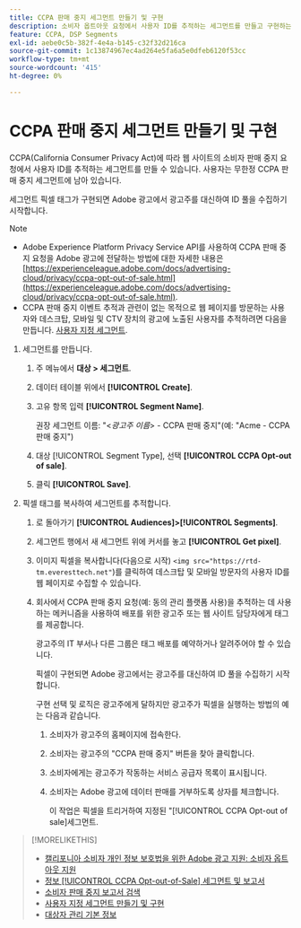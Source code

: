 ```yaml
---
title: CCPA 판매 중지 세그먼트 만들기 및 구현
description: 소비자 옵트아웃 요청에서 사용자 ID를 추적하는 세그먼트를 만들고 구현하는 방법을 알아봅니다.
feature: CCPA, DSP Segments
exl-id: aebe0c5b-382f-4e4a-b145-c32f32d216ca
source-git-commit: 1c13874967ec4ad264e5fa6a5e0dfeb6120f53cc
workflow-type: tm+mt
source-wordcount: '415'
ht-degree: 0%

---
```


# CCPA 판매 중지 세그먼트 만들기 및 구현

CCPA(California Consumer Privacy Act)에 따라 웹 사이트의 소비자 판매 중지 요청에서 사용자 ID를 추적하는 세그먼트를 만들 수 있습니다. 사용자는 무한정 CCPA 판매 중지 세그먼트에 남아 있습니다.

세그먼트 픽셀 태그가 구현되면 Adobe 광고에서 광고주를 대신하여 ID 풀을 수집하기 시작합니다.

>[!NOTE]
>
>* Adobe Experience Platform Privacy Service API를 사용하여 CCPA 판매 중지 요청을 Adobe 광고에 전달하는 방법에 대한 자세한 내용은 [https://experienceleague.adobe.com/docs/advertising-cloud/privacy/ccpa-opt-out-of-sale.html](https://experienceleague.adobe.com/docs/advertising-cloud/privacy/ccpa-opt-out-of-sale.html).
>* CCPA 판매 중지 이벤트 추적과 관련이 없는 목적으로 웹 페이지를 방문하는 사용자와 데스크탑, 모바일 및 CTV 장치의 광고에 노출된 사용자를 추적하려면 다음을 만듭니다. [사용자 지정 세그먼트](/help/dsp/audiences/custom-segment-create.md).


1. 세그먼트를 만듭니다.

   1. 주 메뉴에서 **대상 > 세그먼트**.

   1. 데이터 테이블 위에서 **[!UICONTROL Create]**.

   1. 고유 항목 입력 **[!UICONTROL Segment Name]**.

      권장 세그먼트 이름: &quot;&lt;*광고주 이름*> - CCPA 판매 중지&quot;(예: &quot;Acme - CCPA 판매 중지&quot;)

   1. 대상 [!UICONTROL Segment Type], 선택 **[!UICONTROL CCPA Opt-out of sale]**.

   1. 클릭 **[!UICONTROL Save]**.

1. 픽셀 태그를 복사하여 세그먼트를 추적합니다.

   1. 로 돌아가기 **[!UICONTROL Audiences]>[!UICONTROL Segments]**.

   1. 세그먼트 행에서 새 세그먼트 위에 커서를 놓고 **[!UICONTROL Get pixel]**.

   1. 이미지 픽셀을 복사합니다(다음으로 시작) `<img src="https://rtd-tm.everesttech.net"`)를 클릭하여 데스크탑 및 모바일 방문자의 사용자 ID를 웹 페이지로 수집할 수 있습니다.

   1. 회사에서 CCPA 판매 중지 요청(예: 동의 관리 플랫폼 사용)을 추적하는 데 사용하는 메커니즘을 사용하여 배포를 위한 광고주 또는 웹 사이트 담당자에게 태그를 제공합니다.

      광고주의 IT 부서나 다른 그룹은 태그 배포를 예약하거나 알려주어야 할 수 있습니다.

      픽셀이 구현되면 Adobe 광고에서는 광고주를 대신하여 ID 풀을 수집하기 시작합니다.

      구현 선택 및 로직은 광고주에게 달하지만 광고주가 픽셀을 실행하는 방법의 예는 다음과 같습니다.

      1. 소비자가 광고주의 홈페이지에 접속한다.
      1. 소비자는 광고주의 &quot;CCPA 판매 중지&quot; 버튼을 찾아 클릭합니다.
      1. 소비자에게는 광고주가 작동하는 서비스 공급자 목록이 표시됩니다.
      1. 소비자는 Adobe 광고에 데이터 판매를 거부하도록 상자를 체크합니다.

         이 작업은 픽셀을 트리거하여 지정된 &quot;[!UICONTROL CCPA Opt-out of sale]세그먼트.

>[!MORELIKETHIS]
>
>* [캘리포니아 소비자 개인 정보 보호법을 위한 Adobe 광고 지원: 소비자 옵트아웃 지원](/help/privacy/ccpa-opt-out-of-sale.md)
>* [정보 [!UICONTROL CCPA Opt-out-of-Sale] 세그먼트 및 보고서](ccpa-opt-out-about.md)
>* [소비자 판매 중지 보고서 검색](ccpa-opt-out-segment-report-retrieve.md)
>* [사용자 지정 세그먼트 만들기 및 구현](custom-segment-create.md)
>* [대상자 관리 기본 정보](audience-about.md)

